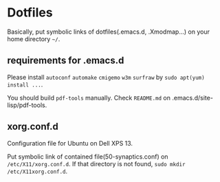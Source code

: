 # Dotfiles
Basically, put symbolic links of dotfiles(.emacs.d, .Xmodmap...) on your home directory `~/`.

## requirements for .emacs.d
Please install `autoconf` `automake` `cmigemo` `w3m` `surfraw` by `sudo apt(yum) install ...`.

You should build `pdf-tools` manually. Check `README.md` on .emacs.d/site-lisp/pdf-tools.

## xorg.conf.d
Configuration file for Ubuntu on Dell XPS 13. 

Put symbolic link of contained file(50-synaptics.conf) on `/etc/X11/xorg.conf.d`. If that directory is not found, `sudo mkdir /etc/X11xorg.conf.d`. 

